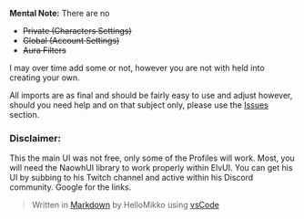 **Mental Note:**
There are no 

 - ~~Private (Characters Settings)~~
 - ~~Global (Account Settings)~~
 - ~~Aura Filters~~

I may over time add some or not, however you are not with held into creating your own.

All imports are as final and should be fairly easy to use and adjust however, should you need help and on that subject only, please use the [Issues](https://github.com/HelloMikko/WoW-Repo/issues) section.

### Disclaimer:
This the main UI was not free, only some of the Profiles will work. Most, you will need the NaowhUI library to work properly within ElvUI. You can get his UI by subbing to his Twitch channel and active within his Discord community. Google for the links.

> Written in [Markdown](https://code.visualstudio.com/docs/languages/markdown) by HelloMikko using [vsCode](https://code.visualstudio.com)
